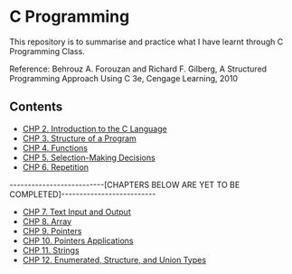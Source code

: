 # C Programming
This repository is to summarise and practice what I have learnt through C Programming Class.

Reference: Behrouz A. Forouzan and Richard F. Gilberg, A Structured Programming Approach Using C 3e, Cengage Learning, 2010

## Contents
* [CHP 2. Introduction to the C Language](https://github.com/mhnam/c_programming/blob/master/chp2.md)
* [CHP 3. Structure of a Program](https://github.com/mhnam/c_programming/blob/master/chp3.md)
* [CHP 4. Functions](https://github.com/mhnam/c_programming/blob/master/chp4.md)
* [CHP 5. Selection-Making Decisions](https://github.com/mhnam/c_programming/blob/master/chp5.md)
* [CHP 6. Repetition](https://github.com/mhnam/c_programming/blob/master/chp6.md)

--------------------------[CHAPTERS BELOW ARE YET TO BE COMPLETED]--------------------------

* [CHP 7. Text Input and Output](https://github.com/mhnam/c_programming/blob/master)
* [CHP 8. Array](https://github.com/mhnam/c_programming/blob/master)
* [CHP 9. Pointers](https://github.com/mhnam/c_programming/blob/master)
* [CHP 10. Pointers Applications](https://github.com/mhnam/c_programming/blob/master)
* [CHP 11. Strings](https://github.com/mhnam/c_programming/blob/master)
* [CHP 12. Enumerated, Structure, and Union Types](https://github.com/mhnam/c_programming/blob/master)
